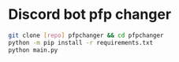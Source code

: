 # Discord bot pfp changer

```sh
git clone [repo] pfpchanger && cd pfpchanger
python -m pip install -r requirements.txt
python main.py
```
